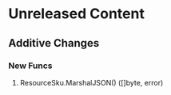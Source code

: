 # Unreleased Content

## Additive Changes

### New Funcs

1. ResourceSku.MarshalJSON() ([]byte, error)
